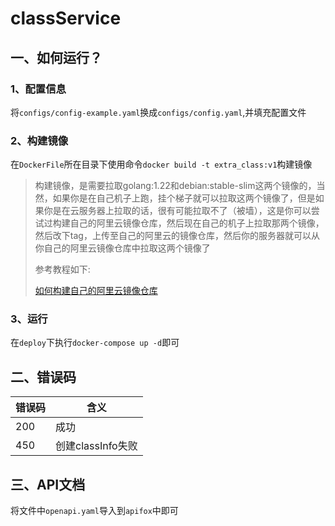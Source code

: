 # classService

## 一、如何运行？

### 1、配置信息

将`configs/config-example.yaml`换成`configs/config.yaml`,并填充配置文件
### 2、构建镜像
在`DockerFile`所在目录下使用命令`docker build -t extra_class:v1`构建镜像
>构建镜像，是需要拉取golang:1.22和debian:stable-slim这两个镜像的，当然，如果你是在自己机子上跑，挂个梯子就可以拉取这两个镜像了，但是如果你是在云服务器上拉取的话，很有可能拉取不了（被墙），这是你可以尝试过构建自己的阿里云镜像仓库，然后现在自己的机子上拉取那两个镜像，然后改下tag，上传至自己的阿里云的镜像仓库，然后你的服务器就可以从你自己的阿里云镜像仓库中拉取这两个镜像了
>
>参考教程如下:
>
>[如何构建自己的阿里云镜像仓库](https://blog.csdn.net/qq_26709459/article/details/128726699)


### 3、运行
在`deploy`下执行`docker-compose up -d`即可

## 二、错误码

| 错误码 | 含义 |
|-------|-----|
| 200|成功|
|450|创建classInfo失败|


## 三、API文档
将文件中`openapi.yaml`导入到`apifox`中即可